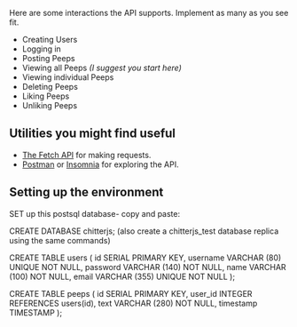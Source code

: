 
Here are some interactions the API supports. Implement as many as you see fit.

* Creating Users
* Logging in
* Posting Peeps
* Viewing all Peeps *(I suggest you start here)*
* Viewing individual Peeps
* Deleting Peeps
* Liking Peeps
* Unliking Peeps

## Utilities you might find useful

* [The Fetch API](https://developer.mozilla.org/en-US/docs/Web/API/Fetch_API/Using_Fetch) for making requests.
* [Postman](https://www.getpostman.com/) or [Insomnia](https://insomnia.rest/) for exploring the API.

## Setting up the environment
SET up this postsql database- copy and paste:

CREATE DATABASE chitterjs; (also create a chitterjs_test database replica using the same commands)

CREATE TABLE users (
  id SERIAL PRIMARY KEY,
  username VARCHAR (80) UNIQUE NOT NULL,
  password VARCHAR (140) NOT NULL,
  name VARCHAR (100) NOT NULL,
  email VARCHAR (355) UNIQUE NOT NULL
);

CREATE TABLE peeps (
  id SERIAL PRIMARY KEY,
  user_id INTEGER REFERENCES users(id),
  text VARCHAR (280) NOT NULL,
  timestamp TIMESTAMP
);
